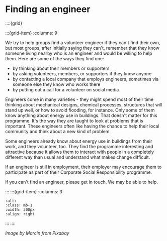# Finding an engineer



::::{grid} 

:::{grid-item}
:columns: 9




We try to help groups find a volunteer engineer if they can't find their own, but most groups, after initially saying they can't, remember that they know someone living nearby who is an engineer and would be willing to help them.  Here are some of the ways they find one:

- by thinking about their members or supporters
- by asking volunteers, members, or supporters if they know anyone
- by contacting a local company that employs engineers, sometimes via someone else they know who works there
- by putting out a call for a volunteer on social media


Engineers come in many varieties - they might spend most of their time thinking about mechanical designs, chemical processes, structures that will stand up well, or how to avoid flooding, for instance.  Only some of them know anything about energy use in buildings.  That doesn't matter for this programme.  It's the way they are taught to look at problems that is important.  These engineers often like having the chance to help their local community and think about a new kind of problem. 

Some engineers already know about energy use in buildings from their work, and they volunteer, too.  They find the programme interesting and attractive because it allows them to interact with people in a completely different way than usual and understand what makes change difficult.

If an engineer is still in employment, their employer may encourage them to participate as part of their Corporate Social Responsibility programme. 

If you can't find an engineer, please get in touch.  We may be able to help.  


:::
:::{grid-item}
:columns: 3
```{image} /images/idea-gcb37dbeb1_1280.png
:alt: 
:class: mb-1
:width: 300px
:align: right
```
:::
::::



*Image by Marcin from Pixabay*